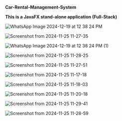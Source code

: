 **Car-Rental-Management-System**

**This is a JavaFX stand-alone application (Full-Stack)**

![WhatsApp Image 2024-12-19 at 12 38 24 PM](https://github.com/user-attachments/assets/3f53b004-83f9-4988-856b-8f37eb5c6b93)

![Screenshot from 2024-11-25 11-27-35](https://github.com/user-attachments/assets/cd607210-f918-4712-8ec5-cc3dbcaa48c7)

![WhatsApp Image 2024-12-19 at 12 38 24 PM (1)](https://github.com/user-attachments/assets/1b0d1a11-4b90-410c-9319-bb7c89767719)

![Screenshot from 2024-11-25 11-28-25](https://github.com/user-attachments/assets/022d3883-e994-4cfe-8358-a860a03e6040)

![Screenshot from 2024-11-25 11-27-51](https://github.com/user-attachments/assets/03e5c7f2-52de-44d4-8b52-fc5f6602e4f0)

![Screenshot from 2024-11-25 11-17-18](https://github.com/user-attachments/assets/69bed945-2d13-4330-8ecf-16475c9f9ea3)

![Screenshot from 2024-11-25 11-18-03](https://github.com/user-attachments/assets/4f77bad8-a043-4720-95ac-77af27f5cf3f)

![Screenshot from 2024-11-25 11-20-18](https://github.com/user-attachments/assets/97082cb3-10d6-4fc6-af9b-f2b7b2641270)

![Screenshot from 2024-11-25 11-29-41](https://github.com/user-attachments/assets/9f5ffac6-0901-4fd9-8c2d-54b54084670b)

![Screenshot from 2024-11-25 11-28-59](https://github.com/user-attachments/assets/da7bcf2d-952a-4b0e-ac1c-29593655cef9)

